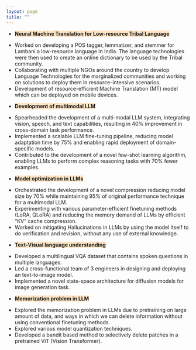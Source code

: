 ```yaml
---
layout: page
title: "" 
---
```


- <span style="background-color: bisque">**Neural Machine Translation for Low-resource Tribal Language**</span>&nbsp;    
    <li>Worked on developing a POS tagger, lemmatizer, and stemmer for Lambani a low-resource language in India. The language technologies were then used to create an online dictionary to be used by the Tribal community.</li>
    <li>Collaborating with multiple NGOs around the country to develop Language Technologies for the marginalized communities and working on solutions to deploy them in resource-intensive scenarios.</li>
    <li>Development of resource-efficient Machine Translation (MT) model which can be deployed on mobile devices.</li>

- <span style="background-color: bisque">**Development of multimodal LLM**</span>&nbsp; 
    <li>Spearheaded the development of a multi-modal LLM system, integrating vision, speech, and text capabilities, resulting
    in 40% improvement in cross-domain task performance.</li>
    <li>Implemented a scalable LLM fine-tuning pipeline, reducing model adaptation time by 75% and enabling rapid deployment of domain-specific models.</li>
    <li>Contributed to the development of a novel few-shot learning algorithm, enabling LLMs to perform complex reasoning tasks with 70% fewer examples.</li>

- <span style="background-color: bisque">**Model optimization in LLMs**</span>&nbsp;    
    <li>Orchestrated the development of a novel compression reducing model size by 70% while maintaining 95% of original performance technique for a multimodal LLM.</li>
    <li>Experimenting with various parameter-efficient finetuning methods (LoRA, QLoRA) and reducing the memory demand of LLMs by efficient “KV” cache compression.</li>
    <li>Worked on mitigating Hallucinations in LLMs by using the model itself to do verification and revision, without any use of external knowledge.</li>

- <span style="background-color: bisque">**Text-Visual language understanding**</span>&nbsp;    
    <li>Developed a multilingual VQA dataset that contains spoken questions in multiple languages.</li>
    <li>Led a cross-functional team of 3 engineers in designing and deploying an text-to-image model.</li>
    <li>Implemented a novel state-space architecture for diffusion models for image generation task.</li>

- <span style="background-color: bisque">**Memorization problem in LLM**</span>&nbsp; 
    <li>Explored the memorization problem in LLMs due to pretraining on large amount of data, and ways in which we can delete information without using conventional finetuning methods.</li>
    <li>Explored various model quantization techniques.</li>
    <li>Developed a bandit based method to selectively delete patches in a pretrained ViT (Vision Transformer).</li>
